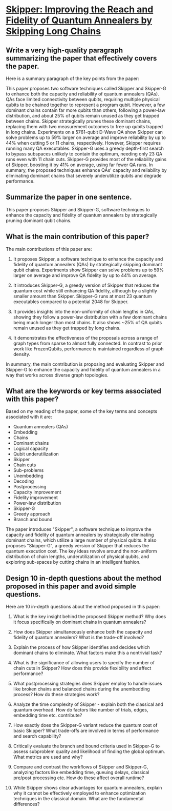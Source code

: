 # [Skipper: Improving the Reach and Fidelity of Quantum Annealers by   Skipping Long Chains](https://arxiv.org/abs/2312.00264)

## Write a very high-quality paragraph summarizing the paper that effectively covers the paper.

 Here is a summary paragraph of the key points from the paper:

This paper proposes two software techniques called Skipper and Skipper-G to enhance both the capacity and reliability of quantum annealers (QAs). QAs face limited connectivity between qubits, requiring multiple physical qubits to be chained together to represent a program qubit. However, a few dominant chains contain far more qubits than others, following a power-law distribution, and about 25% of qubits remain unused as they get trapped between chains. Skipper strategically prunes these dominant chains, replacing them with two measurement outcomes to free up qubits trapped in long chains. Experiments on a 5761-qubit D-Wave QA show Skipper can solve problems up to 59% larger on average and improve reliability by up to 44% when cutting 5 or 11 chains, respectively. However, Skipper requires running many QA executables. Skipper-G uses a greedy depth-first search to bypass subspaces unlikely to contain the optimum, needing only 23 QA runs even with 11 chain cuts. Skipper-G provides most of the reliability gains of Skipper, boosting it by 41% on average, using far fewer QA runs. In summary, the proposed techniques enhance QAs' capacity and reliability by eliminating dominant chains that severely underutilize qubits and degrade performance.


## Summarize the paper in one sentence.

 This paper proposes Skipper and Skipper-G, software techniques to enhance the capacity and fidelity of quantum annealers by strategically pruning dominant qubit chains.


## What is the main contribution of this paper?

 The main contributions of this paper are:

1. It proposes Skipper, a software technique to enhance the capacity and fidelity of quantum annealers (QAs) by strategically skipping dominant qubit chains. Experiments show Skipper can solve problems up to 59% larger on average and improve QA fidelity by up to 44% on average.

2. It introduces Skipper-G, a greedy version of Skipper that reduces the quantum cost while still enhancing QA fidelity, although by a slightly smaller amount than Skipper. Skipper-G runs at most 23 quantum executables compared to a potential 2048 for Skipper.

3. It provides insights into the non-uniformity of chain lengths in QAs, showing they follow a power-law distribution with a few dominant chains being much longer than most chains. It also shows ~25% of QA qubits remain unused as they get trapped by long chains.

4. It demonstrates the effectiveness of the proposals across a range of graph types from sparse to almost fully connected. In contrast to prior work like FrozenQubits, performance is maintained regardless of graph density.

In summary, the main contribution is proposing and evaluating Skipper and Skipper-G to enhance the capacity and fidelity of quantum annealers in a way that works across diverse graph topologies.


## What are the keywords or key terms associated with this paper?

 Based on my reading of the paper, some of the key terms and concepts associated with it are:

- Quantum annealers (QAs)
- Embedding
- Chains
- Dominant chains
- Logical capacity
- Qubit underutilization 
- Skipper
- Chain cuts
- Sub-problems
- Unembedding
- Decoding
- Postprocessing
- Capacity improvement
- Fidelity improvement
- Power-law distribution
- Skipper-G
- Greedy approach
- Branch and bound

The paper introduces "Skipper", a software technique to improve the capacity and fidelity of quantum annealers by strategically eliminating dominant chains, which utilize a large number of physical qubits. It also proposes "Skipper-G", a greedy version of Skipper that reduces the quantum execution cost. The key ideas revolve around the non-uniform distribution of chain lengths, underutilization of physical qubits, and exploring sub-spaces by cutting chains in an intelligent fashion.


## Design 10 in-depth questions about the method proposed in this paper and avoid simple questions.

 Here are 10 in-depth questions about the method proposed in this paper:

1) What is the key insight behind the proposed Skipper method? Why does it focus specifically on dominant chains in quantum annealers?

2) How does Skipper simultaneously enhance both the capacity and fidelity of quantum annealers? What is the trade-off involved?

3) Explain the process of how Skipper identifies and decides which dominant chains to eliminate. What factors make this a nontrivial task? 

4) What is the significance of allowing users to specify the number of chain cuts in Skipper? How does this provide flexibility and affect performance?

5) What postprocessing strategies does Skipper employ to handle issues like broken chains and balanced chains during the unembedding process? How do these strategies work?

6) Analyze the time complexity of Skipper - explain both the classical and quantum overhead. How do factors like number of trials, edges, embedding time etc. contribute?

7) How exactly does the Skipper-G variant reduce the quantum cost of basic Skipper? What trade-offs are involved in terms of performance and search capability?

8) Critically evaluate the branch and bound criteria used in Skipper-G to assess subproblem quality and likelihood of finding the global optimum. What metrics are used and why?  

9) Compare and contrast the workflows of Skipper and Skipper-G, analyzing factors like embedding time, queuing delays, classical pre/post processing etc. How do these affect overall runtime?

10) While Skipper shows clear advantages for quantum annealers, explain why it cannot be effectively employed to enhance optimization techniques in the classical domain. What are the fundamental differences?
